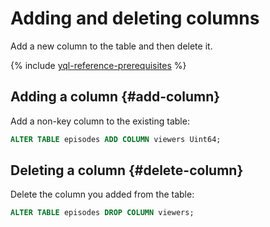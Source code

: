 # Adding and deleting columns

Add a new column to the table and then delete it.

{% include [yql-reference-prerequisites](_includes/yql_tutorial_prerequisites.md) %}

## Adding a column {#add-column}

Add a non-key column to the existing table:

```sql
ALTER TABLE episodes ADD COLUMN viewers Uint64;
```

## Deleting a column {#delete-column}

Delete the column you added from the table:

```sql
ALTER TABLE episodes DROP COLUMN viewers;
```

